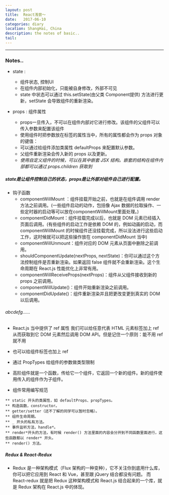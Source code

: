 ```yaml
---
layout: post
title:  React浅尝～
date:   2017-06-10
categories: diary
location: ShangHai, China
description: the notes of basic..
tail: 
---
```

---
### Notes..

+ state :
    - 组件状态, 控制UI
    - 在组件内部初始化，只能被自身修改，外部不可见
    - state 中状态可以通过 this.setState(由父类 Component提供) 方法进行更新，setState 会导致组件的重新渲染。

+ props : 组件属性
    - props一旦传入，不可以在组件内部对它进行修改。该组件的父组件可以传入参数来配置该组件
    - 使用组件时把参数放在标签的属性当中，所有的属性都会作为 props 对象的键值：
    - 可以通过给组件添加类属性 defaultProps 来配置默认参数。
    - 父组件重新渲染会传入新的 props 以及更新。
    - _使用自定义组件的时候，可以在其中嵌套 JSX 结构。嵌套的结构在组件内部都可以通过 props.children 获取到_
##### state是让组件控制自己的状态，props是让外部对组件自己进行配置。

+ 钩子函数
    - componentWillMount ：组件挂载开始之前，也就是在组件调用 render 方法之前调用。(一些组件启动的动作，包括像 Ajax 数据的拉取操作、一些定时器的启动等可以放在componentWillMount里面处理。)
    - componentDidMount：组件挂载完成以后，也就是 DOM 元素已经插入页面后调用。(有些组件的启动工作是依赖 DOM 的，例如动画的启动，而 componentWillMount 的时候组件还没挂载完成，所以没法进行这些启动工作，这时候就可以把这些操作放在 componentDidMount 当中)
    - componentWillUnmount：组件对应的 DOM 元素从页面中删除之前调用。
    - shouldComponentUpdate(nextProps, nextState)：你可以通过这个方法控制组件是否重新渲染。如果返回 false 组件就不会重新渲染。这个生命周期在 React.js 性能优化上非常有用。
    - componentWillReceiveProps(nextProps)：组件从父组件接收到新的 props 之前调用。
    - componentWillUpdate()：组件开始重新渲染之前调用。
    - componentDidUpdate()：组件重新渲染并且把更改变更到真实的 DOM 以后调用。

###### abcdefg......
+ React.js 当中提供了 ref 属性 我们可以给任意代表 HTML 元素标签加上 ref 从而获取到它 DOM 元素然后调用 DOM API。但是记住一个原则：能不用 ref 就不用
+ 也可以给组件标签也加上 ref
+ 通过 PropTypes 给组件的参数做类型限制
+ 高阶组件就是一个函数，传给它一个组件，它返回一个新的组件。新的组件使用传入的组件作为子组件。

+ 组件常用编写规范
```
** static 开头的类属性，如 defaultProps、propTypes。
** 构造函数，constructor。
** getter/setter（还不了解的同学可以暂时忽略）。
** 组件生命周期。
** _ 开头的私有方法。
** 事件监听方法，handle*。
** render*开头的方法，有时候 render() 方法里面的内容会分开到不同函数里面进行，这些函数都以 render* 开头。
** render() 方法。
```

##### Redux & React-Redux
+ Redux 是一种架构模式（Flux 架构的一种变种），它不关注你到底用什么库，你可以把它应用到 React 和 Vue，甚至跟 jQuery 结合都没有问题。
而 React-redux 就是把 Redux 这种架构模式和 React.js 结合起来的一个库，就是 Redux 架构在 React.js 中的体现。
